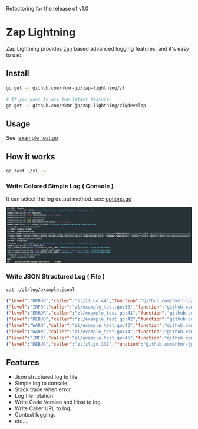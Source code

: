 Refactoring for the release of v1.0

# Zap Lightning
Zap Lightning  provides [zap](https://github.com/uber-go/zap) based advanced logging features, and it's easy to use.

## Install

```sh
go get -u github.com/nkmr-jp/zap-lightning/zl
```

```sh
# If you want to use the latest feature.
go get -u github.com/nkmr-jp/zap-lightning/zl@develop
```

## Usage

See: [example_test.go](./zl/example_test.go)

## How it works

```sh
go test ./zl -v
```

### Write Colored Simple Log ( Console )

It can select the log output method. see: [options.go](./zl/options.go#L35)

![img_1.png](img_1.png)

### Write JSON Structured Log ( File )

```shell
cat ./zl/log/example.jsonl
```

```json lines
{"level":"DEBUG","caller":"zl/zl.go:44","function":"github.com/nkmr-jp/zap-lightning/zl.Init.func1","message":"INIT_LOGGER","console":"Level: DEBUG, Output: Pretty, FileName: ./log/example.jsonl"}
{"level":"INFO","caller":"zl/example_test.go:39","function":"github.com/nkmr-jp/zap-lightning/zl_test.Example","message":"USER_INFO","user_name":"Alice","user_age":20}
{"level":"ERROR","caller":"zl/example_test.go:41","function":"github.com/nkmr-jp/zap-lightning/zl_test.Example","message":"ERROR_MESSAGE","error":"error message"}
{"level":"DEBUG","caller":"zl/example_test.go:42","function":"github.com/nkmr-jp/zap-lightning/zl_test.Example","message":"DEBUG_MESSAGE"}
{"level":"WARN","caller":"zl/example_test.go:43","function":"github.com/nkmr-jp/zap-lightning/zl_test.Example","message":"WARN_MESSAGE","error":"error message"}
{"level":"WARN","caller":"zl/example_test.go:44","function":"github.com/nkmr-jp/zap-lightning/zl_test.Example","message":"WARN_MESSAGE_WITH_ERROR","error":"error message"}
{"level":"INFO","caller":"zl/example_test.go:45","function":"github.com/nkmr-jp/zap-lightning/zl_test.Example","message":"DISPLAY_TO_CONSOLE","console":"display to console when output type is pretty"}
{"level":"DEBUG","caller":"zl/zl.go:131","function":"github.com/nkmr-jp/zap-lightning/zl.Sync","message":"FLUSH_LOG_BUFFER"}
```



## Features
- Json structured log to file.
- Simple log to console.
- Stack trace when error.
- Log file rotation.
- Write Code Version and Host to log.
- Write Caller URL to log.
- Context logging.
- etc...
